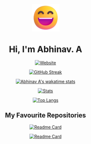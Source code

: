 <div align=center>

  <img src="./Assets/grinning-face.png" height=91>
  
  # Hi, I'm Abhinav. A
  
  [![Website](https://img.shields.io/badge/website-1a1927?style=for-the-badge&logo=About.me&logoColor=white)](https://solo.to/abhnva)

  [![GitHub Streak](http://github-readme-streak-stats.herokuapp.com?user=abhnva&theme=tokyonight&hide_border=true&date_format=M%20j%5B%2C%20Y%5D)](https://github.com/abhnva)
  
  [![Abhinav A's wakatime stats](https://github-readme-stats.vercel.app/api/wakatime?username=abhnva&theme=tokyonight&hide_border=true)](https://github.com/abhnva)
    
  [![Stats](https://github-readme-stats.vercel.app/api?username=abhnva&show_icons=true&theme=tokyonight&hide_border=true)](https://github.com/abhnva)

  [![Top Langs](https://github-readme-stats.vercel.app/api/top-langs/?username=abhnva&theme=tokyonight&layout=compact&hide_border=true)](https://github.com/abhnva)
  
  ## My Favourite Repositories
  
  [![Readme Card](https://github-readme-stats.vercel.app/api/pin/?username=abhnva&repo=dfetch&theme=tokyonight&hide_border=true)](https://github.com/abhnva/dfetch)
  
  [![Readme Card](https://github-readme-stats.vercel.app/api/pin/?username=spacedriveapp&repo=spacedrive&theme=tokyonight&hide_border=true)](https://github.com/spacedriveapp/spacedrive)
  
</div>

